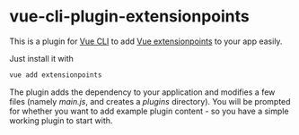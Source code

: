# vue-cli-plugin-extensionpoints

This is a plugin for [Vue CLI](https://cli.vuejs.org) to add [Vue extensionpoints](https://github.com/nerdocs/vue-extensionpoints) to your app easily.

Just install it with

```bash
vue add extensionpoints
```

The plugin adds the dependency to your application and modifies a few files (namely *main.js*, and creates a *plugins* directory).
You will be prompted for whether you want to add example plugin content - so you have a simple working plugin to start with.
